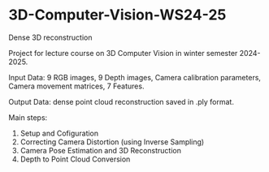 # 3D-Computer-Vision-WS24-25

Dense 3D reconstruction

Project for lecture course on 3D Computer Vision in winter semester 2024-2025.

Input Data: 9 RGB images, 9 Depth images, Camera calibration parameters, Camera movement matrices, 7 Features.

Output Data: dense point cloud reconstruction saved in .ply format.

Main steps:
1) Setup and Cofiguration
2) Correcting Camera Distortion (using Inverse Sampling)
3) Camera Pose Estimation and 3D Reconstruction
4) Depth to Point Cloud Conversion
